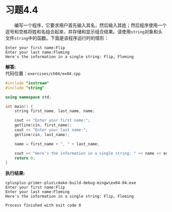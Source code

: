 # 习题4.4

&emsp;&emsp;编写一个程序，它要求用户首先输入其名，然后输入其姓；然后程序使用一个逗号和空格将姓和名组合起来，并存储和显示组合结果。请使用`string`对象和头文件`string`中的函数。下面是该程序运行时的情形：
```
Enter your first name:Flip
Enter your last name:Fleming
Here's the information in a single string: Flip, Fleming
```

**解答:**  
代码位置：`exercises/ch04/ex04.cpp`
```c++
#include "iostream"
#include "string"

using namespace std;

int main() {
    string first_name, last_name, name;

    cout << "Enter your first name:";
    getline(cin, first_name);
    cout << "Enter your last name:";
    getline(cin, last_name);

    name = first_name + ", " + last_name;

    cout << "Here's the information in a single string: " << name << endl;
    return 0;
}
```

**执行结果:**  
```
cplusplus-primer-plus\cmake-build-debug-mingw\ex04-04.exe
Enter your first name:Flip
Enter your last name:Fleming
Here's the information in a single string: Flip, Fleming

Process finished with exit code 0
```